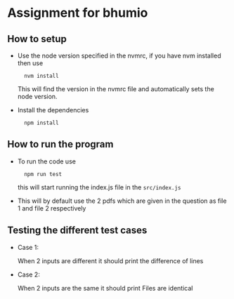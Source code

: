 # Assignment for bhumio

## How to setup

- Use the node version specified in the nvmrc, if you have nvm installed then use

        nvm install

    This will find the version in the nvmrc file and automatically sets the node version.

- Install the dependencies

        npm install

## How to run the program

- To run the code use

        npm run test

    this will start running the index.js file in the ```src/index.js```

- This will by default use the 2 pdfs which are given in the question as file 1 and file 2 respectively

## Testing the different test cases

- Case 1:

    When 2 inputs are different it should print the difference of lines

- Case 2:

    When 2 inputs are the same it should print Files are identical
    